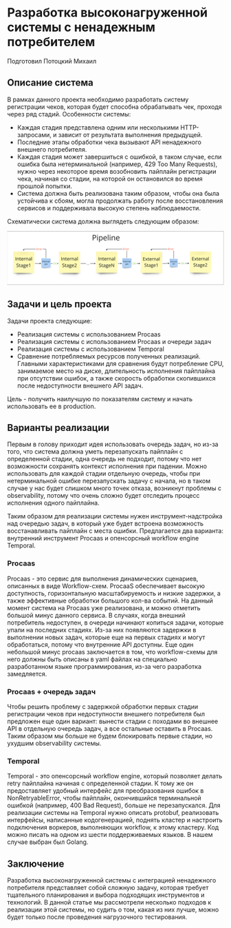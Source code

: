 # Разработка высоконагруженной системы с ненадежным потребителем
Подготовил Потоцкий Михаил

## Описание система

В рамках данного проекта необходимо разработать систему регистрации чеков, которая будет способна обрабатывать чек, проходя через ряд стадий. Особенности системы:

- Каждая стадия представлена одним или несколькими HTTP-запросами, и зависит от результата выполнения предыдущей.
- Последние этапы обработки чека вызывают API ненадежного внешнего потребителя.
- Каждая стадия может завершиться с ошибкой, в таком случае, если ошибка была нетерминальной (например, 429 Too Many Requests), нужно через некоторое время возобновить пайплайн регистрации чека, начиная со стадии, на которой он остановился во время прошлой попытки. 
- Система должна быть реализована таким образом, чтобы она была устойчива к сбоям, могла продолжать работу после восстановления сервисов и поддерживала высокую степень наблюдаемости. 

Схематически система должна выглядеть следующим образом:

![](image.png)

## Задачи и цель проекта

Задачи проекта следующие:

- Реализация системы с использованием Procaas
- Реализация системы с использованием Procaas и очереди задач
- Реализация системы с использованием Temporal
- Сравнение потребляемых ресурсов полученных реализаций. Главными характеристиками для сравнения будут потребление CPU, занимаемое место на диске, длительность исполнения пайплайна при отсутствии ошибок, а также скорость обработки скопившихся после недоступности внешнего API задач.

Цель - получить наилучшую по показателям систему и начать использовать ее в production.

## Варианты реализации

Первым в голову приходит идея использовать очередь задач, но из-за того, что система должна уметь перезапускать пайплайн с определенной стадии, одна очередь не подходит, потому что нет возможности сохранять контекст исполнения при падении. Можно использовать для каждой стадии отдельную очередь, чтобы при нетерминальной ошибке перезапускать задачу с начала, но в таком случае у нас будет слишком много точек отказа, возникнут проблемы с observability, потому что очень сложно будет отследить процесс исполнения одного пайплайна.

Таким образом для реализации системы нужен инструмент-надстройка над очередью задач, в который уже будет встроена возможность восстанавливать пайплайн с места ошибки. Предлагается два варианта: внутренний инструмент Procaas и опенсорсный workflow engine Temporal.

### Procaas

Procaas - это сервис для выполнения динамических сценариев, описанных в виде Workflow-схем. ProcaaS обеспечивает высокую доступность, горизонтальную масштабируемость и низкие задержки, а также эффективные обработки большого кол-ва событий. На данный момент система на Procaas уже реализована, и можно отметить большой минус данного сервиса. В случаях, когда внешний потребитель недоступен, в очереди начинают копиться задачи, которые упали на последних стадиях. Из-за них появляются задержки в выполнении новых задач, которые еще на первых стадиях и могут обработаться, потому что внутренние API доступны. Еще один небольшой минус procaas заключается в том, что workflow-схемы для него должны быть описаны в yaml файлах на специально разработанном языке программирования, из-за чего разработка замедляется.


### Procaas + очередь задач

Чтобы решить проблему с задержкой обработки первых стадии регистрации чеков при недоступности внешнего потребителя был предложен еще один вариант: вынести стадии с походами во внешнее API в отдельную очередь задач, а все остальные оставить в Procaas. Таким образом мы больше не будем блокировать первые стадии, но ухудшим observability системы.

### Temporal

Temporal - это опенсорсный workflow engine, который позволяет делать retry пайплайна начиная с определенной стадии. К тому же он предоставляет удобный интерфейс для преобразования ошибок в NonRetryableError, чтобы пайплайн, окончившийся терминальной ошибкой (например, 400 Bad Request), больше не перезапускался. Для реализации системы на Temporal нужно описать protobuf, реализовать интерфейсы, написанные кодогенерацией, поднять кластер и настроить подключения воркеров, выполняющих workflow, к этому кластеру. Код можно писать на одном из шести поддерживаемых языков. В нашем случае выбран был Golang.

## Заключение

Разработка высоконагруженной системы с интеграцией ненадежного потребителя представляет собой сложную задачу, которая требует тщательного планирования и выбора подходящих инструментов и технологий. В данной статье мы рассмотрели несколько подходов к реализации этой системы, но судить о том, какая из них лучше, можно будет только после проведения нагрузочного тестирования.
